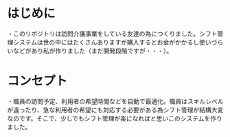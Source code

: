 # はじめに
・このリポジトリは訪問介護事業をしている友達の為につくりました。シフト管理システムは世の中にはたくさんありますが購入するとお金がかかるし使いづらいなどがあり私が作りました（まだ開発段階ですが・・・）。

# コンセプト
・職員の訪問予定、利用者の希望時間などを自動で最適化。職員はスキルレベルが違ったり、急な利用者の希望にも対応する必要がある為シフト管理が結構大変なのです。そこで、少しでもシフト管理が楽になればと思いこのシステムを作りました。

